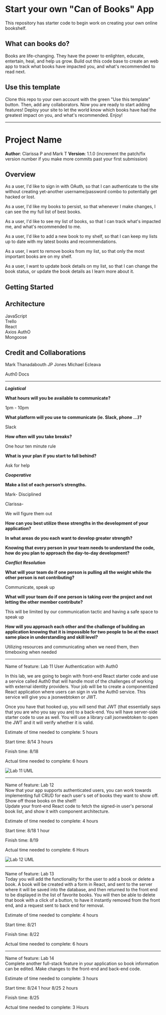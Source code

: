 # Start your own "Can of Books" App

This repository has starter code to begin work on creating your own online bookshelf.

## What can books do?

Books are life-changing. They have the power to enlighten, educate, entertain, heal, and help us grow. Build out this code base to create an web app to track what books have impacted you, and what's recommended to read next.

## Use this template

Clone this repo to your own account with the green "Use this template" button. Then, add any collaborators. Now you are ready to start adding features! Deploy your site to let the world know which books have had the greatest impact on you, and what's recommended. Enjoy!

---

# Project Name

**Author**: Clarissa P and Mark T
**Version**: 1.1.0 (increment the patch/fix version number if you make more commits past your first submission)

## Overview

As a user, I'd like to sign in with OAuth, so that I can authenticate to the site without creating yet-another username/password combo to potentially get hacked or lost.

As a user, I'd like my books to persist, so that whenever I make changes, I can see the my full list of best books.

As a user, I'd like to see my list of books, so that I can track what's impacted me, and what's recommended to me.

As a user, I'd like to add a new book to my shelf, so that I can keep my lists up to date with my latest books and recommendations.

As a user, I want to remove books from my list, so that only the most important books are on my shelf.

As a user, I want to update book details on my list, so that I can change the book status, or update the book details as I learn more about it.

## Getting Started

<!-- What are the steps that a user must take in order to build this app on their own machine and get it running? -->

## Architecture

JavaScript  
Trello  
React  
Axios
AuthO  
Mongoose

<!-- Provide a detailed description of the application design. What technologies (languages, libraries, etc) you're using, and any other relevant design information. -->

## Credit and Collaborations

Mark Thanadabouth
JP Jones
Michael Ecleava

Auth0 Docs

---

***Logistical***

**What hours will you be available to communicate?**

1pm - 10pm

**What platform will you use to communicate (ie. Slack, phone …)?**

Slack

**How often will you take breaks?**

One hour ten minute rule

**What is your plan if you start to fall behind?**

Ask for help

***Cooperative***

**Make a list of each person’s strengths.**

Mark- Disciplined

Clarissa- 

We will figure them out

**How can you best utilize these strengths in the development of your application?**



**In what areas do you each want to develop greater strength?**



**Knowing that every person in your team needs to understand the code, how do you plan to approach the day-to-day development?**



***Conflict Resolution***

**What will your team do if one person is pulling all the weight while the other person is not contributing?**

Communicate, speak up

**What will your team do if one person is taking over the project and not letting the other member contribute?**

This will be limited by our communication tactic and having a safe space to speak up

**How will you approach each other and the challenge of building an application knowing that it is impossible for two people to be at the exact same place in understanding and skill level?**

Utilizing resources and communicating when we need them, then timeboxing when needed

---

Name of feature: Lab 11 User Authentication with Auth0

In this lab, we are going to begin with front-end React starter code and use a service called Auth0 that will handle most of the challenges of working with external identity providers. Your job will be to create a componentized React application where users can sign in via the Auth0 service. This service will give you a jsonwebtoken or JWT.

Once you have that hooked up, you will send that JWT (that essentially says that you are who you say you are) to a back-end. You will have server-side starter code to use as well. You will use a library call jsonwebtoken to open the JWT and it will verify whether it is valid.

Estimate of time needed to complete: 5 hours

Start time: 8/14 3 hours

Finish time: 8/18

Actual time needed to complete: 6 hours

![Lab 11 UML](assets/lab11_UML.jpg)

---

Name of feature: Lab 12  
Now that your app supports authenticated users, you can work towards implementing full CRUD for each user's set of books they want to show off.  
Show off those books on the shelf!  
Update your front-end React code to fetch the signed-in user's personal book list, and show it with component architecture.  

Estimate of time needed to complete: 4 hours

Start time: 8/18 1 hour

Finish time: 8/19

Actual time needed to complete: 6 Hours

![Lab 12 UML](assets/Lab12_UML.jpg)

---

Name of feature: Lab 13  
Today you will add the functionality for the user to add a book or delete a book. A book will be created with a form in React, and sent to the server where it will be saved into the database, and then returned to the front end to be displayed in the list of favorite books. You will then be able to delete that book with a click of a button, to have it instantly removed from the front end, and a request sent to back end for removal.

Estimate of time needed to complete: 4 hours

Start time: 8/21

Finish time: 8/22

Actual time needed to complete: 6 hours

---

Name of feature: Lab 14  
Complete another full-stack feature in your application so book information can be edited. Make changes to the front-end and back-end code.

Estimate of time needed to complete: 3 hours

Start time:  8/24 1 hour 8/25 2 hours

Finish time: 8/25

Actual time needed to complete: 3 Hours